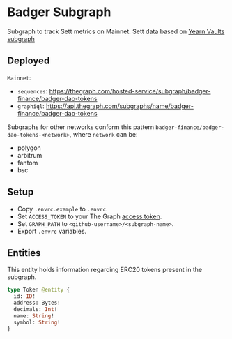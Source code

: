 # Badger Subgraph

Subgraph to track Sett metrics on Mainnet.
Sett data based on [Yearn Vaults subgraph](https://github.com/iearn-finance/yearn-subgraph)

## Deployed

`Mainnet`:
- `sequences`: https://thegraph.com/hosted-service/subgraph/badger-finance/badger-dao-tokens
- `graphiql`: https://api.thegraph.com/subgraphs/name/badger-finance/badger-dao-tokens

Subgraphs for other networks conform this pattern `badger-finance/badger-dao-tokens-<network>`,
where `network` can be:
- polygon
- arbitrum
- fantom
- bsc

## Setup

- Copy `.envrc.example` to `.envrc`.
- Set `ACCESS_TOKEN` to your The Graph [access token](https://thegraph.com/docs/deploy-a-subgraph#store-the-access-token).
- Set `GRAPH_PATH` to `<github-username>/<subgraph-name>`.
- Export `.envrc` variables.

## Entities

This entity holds information regarding ERC20 tokens present in the subgraph.

```graphql
type Token @entity {
  id: ID!
  address: Bytes!
  decimals: Int!
  name: String!
  symbol: String!
}
```
